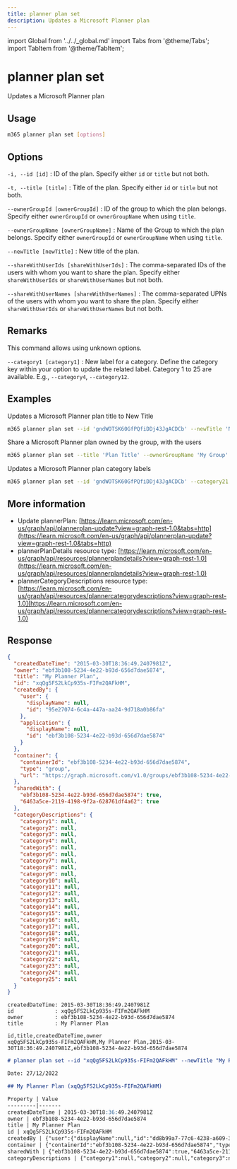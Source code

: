 ```yaml
---
title: planner plan set
description: Updates a Microsoft Planner plan
---
```


import Global from '../../_global.md'
import Tabs from '@theme/Tabs';
import TabItem from '@theme/TabItem';

# planner plan set

Updates a Microsoft Planner plan

## Usage

```sh
m365 planner plan set [options]
```

## Options

`-i, --id [id]`
: ID of the plan. Specify either `id` or `title` but not both.

`-t, --title [title]`
: Title of the plan. Specify either `id` or `title` but not both.

`--ownerGroupId [ownerGroupId]`
: ID of the group to which the plan belongs. Specify either `ownerGroupId` or `ownerGroupName` when using `title`.

`--ownerGroupName [ownerGroupName]`
: Name of the Group to which the plan belongs. Specify either `ownerGroupId` or `ownerGroupName` when using `title`.

`--newTitle [newTitle]`
: New title of the plan.

`--shareWithUserIds [shareWithUserIds]`
: The comma-separated IDs of the users with whom you want to share the plan. Specify either `shareWithUserIds` or `shareWithUserNames` but not both.

`--shareWithUserNames [shareWithUserNames]`
: The comma-separated UPNs of the users with whom you want to share the plan. Specify either `shareWithUserIds` or `shareWithUserNames` but not both.

<Global />

## Remarks

This command allows using unknown options. 

`--category1 [category1]`
: New label for a category. Define the category key within your option to update the related label. Category 1 to 25 are available. E.g., `--category4`, `--category12`.

## Examples

Updates a Microsoft Planner plan title to New Title

```sh
m365 planner plan set --id 'gndWOTSK60GfPQfiDDj43JgACDCb' --newTitle 'New Title'
```

Share a Microsoft Planner plan owned by the group, with the users

```sh
m365 planner plan set --title 'Plan Title' --ownerGroupName 'My Group' --shareWithUserNames 'user1@contoso.com,user2@contoso.com'
```

Updates a Microsoft Planner plan category labels

```sh
m365 planner plan set --id 'gndWOTSK60GfPQfiDDj43JgACDCb' --category21 'ToDo' --category25 'Urgent'
```

## More information

- Update plannerPlan: [https://learn.microsoft.com/en-us/graph/api/plannerplan-update?view=graph-rest-1.0&tabs=http](https://learn.microsoft.com/en-us/graph/api/plannerplan-update?view=graph-rest-1.0&tabs=http)
- plannerPlanDetails resource type: [https://learn.microsoft.com/en-us/graph/api/resources/plannerplandetails?view=graph-rest-1.0](https://learn.microsoft.com/en-us/graph/api/resources/plannerplandetails?view=graph-rest-1.0)
- plannerCategoryDescriptions resource type: [https://learn.microsoft.com/en-us/graph/api/resources/plannercategorydescriptions?view=graph-rest-1.0](https://learn.microsoft.com/en-us/graph/api/resources/plannercategorydescriptions?view=graph-rest-1.0)


## Response

<Tabs>
  <TabItem value="json" label="JSON">

  ```json
  {
    "createdDateTime": "2015-03-30T18:36:49.2407981Z",
    "owner": "ebf3b108-5234-4e22-b93d-656d7dae5874",
    "title": "My Planner Plan",
    "id": "xqQg5FS2LkCp935s-FIFm2QAFkHM",
    "createdBy": {
      "user": {
        "displayName": null,
        "id": "95e27074-6c4a-447a-aa24-9d718a0b86fa"
      },
      "application": {
        "displayName": null,
        "id": "ebf3b108-5234-4e22-b93d-656d7dae5874"
      }
    },
    "container": {
      "containerId": "ebf3b108-5234-4e22-b93d-656d7dae5874",
      "type": "group",
      "url": "https://graph.microsoft.com/v1.0/groups/ebf3b108-5234-4e22-b93d-656d7dae5874"
    },
    "sharedWith": {
      "ebf3b108-5234-4e22-b93d-656d7dae5874": true,
      "6463a5ce-2119-4198-9f2a-628761df4a62": true
    },
    "categoryDescriptions": {
      "category1": null,
      "category2": null,
      "category3": null,
      "category4": null,
      "category5": null,
      "category6": null,
      "category7": null,
      "category8": null,
      "category9": null,
      "category10": null,
      "category11": null,
      "category12": null,
      "category13": null,
      "category14": null,
      "category15": null,
      "category16": null,
      "category17": null,
      "category18": null,
      "category19": null,
      "category20": null,
      "category21": null,
      "category22": null,
      "category23": null,
      "category24": null,
      "category25": null
    }
  }
  ```

  </TabItem>
  <TabItem value="text" label="Text">

  ```text
  createdDateTime: 2015-03-30T18:36:49.2407981Z
  id             : xqQg5FS2LkCp935s-FIFm2QAFkHM
  owner          : ebf3b108-5234-4e22-b93d-656d7dae5874
  title          : My Planner Plan
  ```

  </TabItem>
  <TabItem value="csv" label="CSV">

  ```csv
  id,title,createdDateTime,owner
  xqQg5FS2LkCp935s-FIFm2QAFkHM,My Planner Plan,2015-03-30T18:36:49.2407981Z,ebf3b108-5234-4e22-b93d-656d7dae5874
  ```

  </TabItem>
  <TabItem value="md" label="Markdown">

  ```md
  # planner plan set --id "xqQg5FS2LkCp935s-FIFm2QAFkHM" --newTitle "My Planner Plan"

  Date: 27/12/2022

  ## My Planner Plan (xqQg5FS2LkCp935s-FIFm2QAFkHM)

  Property | Value
  ---------|-------
  createdDateTime | 2015-03-30T18:36:49.2407981Z
  owner | ebf3b108-5234-4e22-b93d-656d7dae5874
  title | My Planner Plan
  id | xqQg5FS2LkCp935s-FIFm2QAFkHM
  createdBy | {"user":{"displayName":null,"id":"dd8b99a7-77c6-4238-a609-396d27844921"},"application":{"displayName":null,"id":"31359c7f-bd7e-475c-86db-fdb8c937548e"}}
  container | {"containerId":"ebf3b108-5234-4e22-b93d-656d7dae5874","type":"group","url":"https://graph.microsoft.com/v1.0/groups/ebf3b108-5234-4e22-b93d-656d7dae5874"}
  sharedWith | {"ebf3b108-5234-4e22-b93d-656d7dae5874":true,"6463a5ce-2119-4198-9f2a-628761df4a62":true}
  categoryDescriptions | {"category1":null,"category2":null,"category3":null,"category4":null,"category5":null,"category6":null,"category7":null,"category8":null,"category9":null,"category10":null,"category11":null,"category12":null,"category13":null,"category14":null,"category15":null,"category16":null,"category17":null,"category18":null,"category19":null,"category20":null,"category21":null,"category22":null,"category23":null,"category24":null,"category25":null}
  ```

  </TabItem>
</Tabs>

